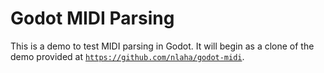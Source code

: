 # Godot MIDI Parsing

This is a demo to test MIDI parsing in Godot. It will begin as a clone of the demo provided at [`https://github.com/nlaha/godot-midi`](https://github.com/nlaha/godot-midi).
